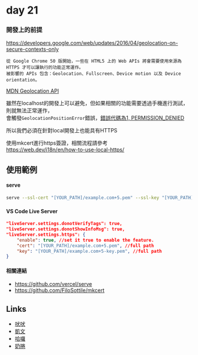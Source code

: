 # day 21

### 開發上的前提

https://developers.google.com/web/updates/2016/04/geolocation-on-secure-contexts-only

```
從 Google Chrome 50 版開始，一些在 HTML5 上的 Web APIs 將會需要使用來源為 HTTPS 才可以讓執行的功能正常運作。
被影響的 APIs 包含：Geolocation、Fullscreen、Device motion 以及 Device orientation。
```

[MDN Geolocation API](https://developer.mozilla.org/en-US/docs/Web/API/Geolocation_API)

雖然在localhost的開發上可以避免，但如果相關的功能需要透過手機進行測試，則就無法正常運作，<br>
會觸發`GeolocationPositionError`錯誤，[錯誤代碼為1, PERMISSION_DENIED](https://developer.mozilla.org/en-US/docs/Web/API/GeolocationPositionError#properties)

所以我們必須在針對local開發上也能具有HTTPS

使用mkcert進行https簽證，相關流程請參考<br>
https://web.dev/i18n/en/how-to-use-local-https/


## 使用範例

#### serve
```zsh
serve --ssl-cert "[YOUR_PATH]/example.com+5.pem" --ssl-key "[YOUR_PATH]/example.com+5-key.pem"
```

#### VS Code Live Server
```json
"liveServer.settings.donotVerifyTags": true,
"liveServer.settings.donotShowInfoMsg": true,
"liveServer.settings.https": {
    "enable": true, //set it true to enable the feature.
    "cert": "[YOUR_PATH]/example.com+5.pem", //full path
    "key": "[YOUR_PATH]/example.com+5-key.pem", //full path
}
```


#### 相關連結
- https://github.com/vercel/serve
- https://github.com/FiloSottile/mkcert


## Links

- [吠吠](https://rabbittee.github.io/JavaScript30/day21/haha/)
- [凱文](https://rabbittee.github.io/JavaScript30/day21/kevin/)
- [哈囉](https://rabbittee.github.io/JavaScript30/day21/kirby/)
- [奶捲](https://rabbittee.github.io/JavaScript30/day21/recoil/)
